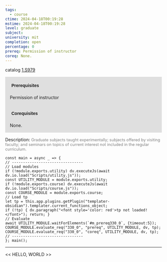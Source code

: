 ```yaml
---
tags:
  - course
ctime: 2024-04-18T00:19:28
mstime: 2024-04-18T00:19:28
level: graduate
subject: 
university: mit
completion: open
percentage: 0
prereq: Permission of instructor
coreq: None.
---
```


catalog [1.S979](http://student.mit.edu/catalog/m1c.html#1.S979)

<span style="display: block; padding: 15px; background-color: rgb(100, 100, 100, 0.2);"><font id="m_prereq330_0" style="display: block; font-family: Arial, sans-serif; font-weight: bold; padding: 5px">Prerequisites</font><br><span id="prereq330_0">Permission of instructor</span></span>
<span style="display: block; padding: 15px; background-color: rgb(100, 100, 100, 0.2);"><font id="m_coreq330_0" style="display: block; font-family: Arial, sans-serif; font-weight: bold; padding: 5px">Corequisites</font><br><span id="coreq330_0">None.</span></span>

<font style="">Description:</font>
<font style="color: grey; font-size: 0.8rem;">Graduate subjects taught experimentally; subjects offered by visiting faculty; and seminars on topics of current interest not included in the regular curriculum.</font>

```dataviewjs
const main = async _ => {
// --------------------------------
// Load modules
if (!module.exports.utility) dv.executeJs(await dv.io.load("Scripts/utility.js"));
const UTILITY_MODULE = module.exports.utility;
if (!module.exports.course) dv.executeJs(await dv.io.load("Scripts/course.js"));
const COURSE_MODULE = module.exports.course;
// Load tp
let tp = this.app.plugins.getPlugin("templater-obsidian").templater.current_functions_object;
if (!tp) { dv.paragraph("<font style='color: red'>tp not loaded!</font>"); return; }
// Evaluate
await UTILITY_MODULE.waitForElements(`#m_prereq330_0`, {timeout:5});
COURSE_MODULE.evaluate_req("330_0", "prereq", UTILITY_MODULE, dv, tp);
COURSE_MODULE.evaluate_req("330_0", "coreq", UTILITY_MODULE, dv, tp);
// --------------------------------
}; main();
```

---

<< HELLO, WORLD >>
